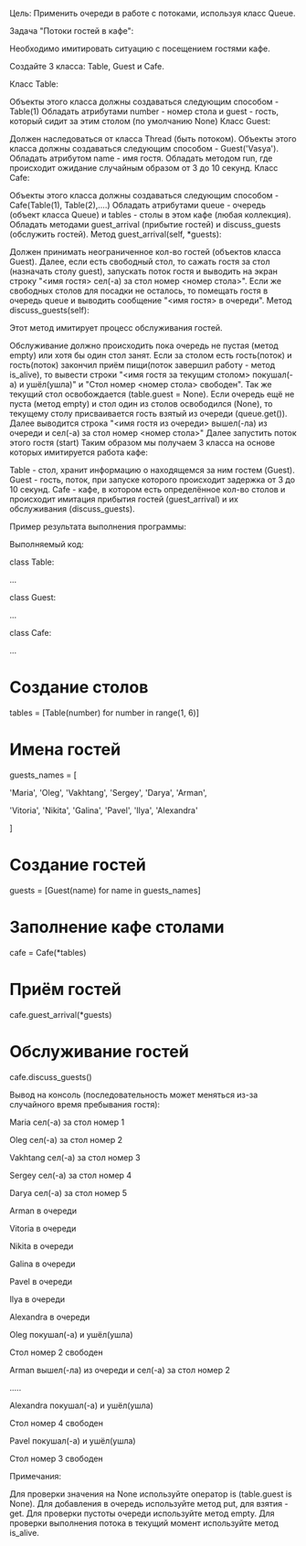 Цель: Применить очереди в работе с потоками, используя класс Queue.



Задача "Потоки гостей в кафе":

Необходимо имитировать ситуацию с посещением гостями кафе.

Создайте 3 класса: Table, Guest и Cafe.

Класс Table:

Объекты этого класса должны создаваться следующим способом - Table(1)
Обладать атрибутами number - номер стола и guest - гость, который сидит за этим столом (по умолчанию None)
Класс Guest:

Должен наследоваться от класса Thread (быть потоком).
Объекты этого класса должны создаваться следующим способом - Guest('Vasya').
Обладать атрибутом name - имя гостя.
Обладать методом run, где происходит ожидание случайным образом от 3 до 10 секунд.
Класс Cafe:

Объекты этого класса должны создаваться следующим способом - Cafe(Table(1), Table(2),....)
Обладать атрибутами queue - очередь (объект класса Queue) и tables - столы в этом кафе (любая коллекция).
Обладать методами guest_arrival (прибытие гостей) и discuss_guests (обслужить гостей).
Метод guest_arrival(self, *guests):

Должен принимать неограниченное кол-во гостей (объектов класса Guest).
Далее, если есть свободный стол, то сажать гостя за стол (назначать столу guest), запускать поток гостя и выводить на экран строку "<имя гостя> сел(-а) за стол номер <номер стола>".
Если же свободных столов для посадки не осталось, то помещать гостя в очередь queue и выводить сообщение "<имя гостя> в очереди".
Метод discuss_guests(self):

Этот метод имитирует процесс обслуживания гостей.

Обслуживание должно происходить пока очередь не пустая (метод empty) или хотя бы один стол занят.
Если за столом есть гость(поток) и гость(поток) закончил приём пищи(поток завершил работу - метод is_alive), то вывести строки "<имя гостя за текущим столом> покушал(-а) и ушёл(ушла)" и 
"Стол номер <номер стола> свободен". Так же текущий стол освобождается (table.guest = None).
Если очередь ещё не пуста (метод empty) и стол один из столов освободился (None), то текущему столу присваивается гость взятый из очереди (queue.get()). 
Далее выводится строка "<имя гостя из очереди> вышел(-ла) из очереди и сел(-а) за стол номер <номер стола>"
Далее запустить поток этого гостя (start)
Таким образом мы получаем 3 класса на основе которых имитируется работа кафе:

Table - стол, хранит информацию о находящемся за ним гостем (Guest).
Guest - гость, поток, при запуске которого происходит задержка от 3 до 10 секунд.
Cafe - кафе, в котором есть определённое кол-во столов и происходит имитация прибытия гостей (guest_arrival) и их обслуживания (discuss_guests).


Пример результата выполнения программы:

Выполняемый код:

class Table:

...

class Guest:

...

class Cafe:

...

# Создание столов

tables = [Table(number) for number in range(1, 6)]

# Имена гостей

guests_names = [

'Maria', 'Oleg', 'Vakhtang', 'Sergey', 'Darya', 'Arman',

'Vitoria', 'Nikita', 'Galina', 'Pavel', 'Ilya', 'Alexandra'

]

# Создание гостей

guests = [Guest(name) for name in guests_names]

# Заполнение кафе столами

cafe = Cafe(*tables)

# Приём гостей

cafe.guest_arrival(*guests)

# Обслуживание гостей

cafe.discuss_guests()



Вывод на консоль (последовательность может меняться из-за случайного время пребывания гостя):

Maria сел(-а) за стол номер 1

Oleg сел(-а) за стол номер 2

Vakhtang сел(-а) за стол номер 3

Sergey сел(-а) за стол номер 4

Darya сел(-а) за стол номер 5

Arman в очереди

Vitoria в очереди

Nikita в очереди

Galina в очереди

Pavel в очереди

Ilya в очереди

Alexandra в очереди

Oleg покушал(-а) и ушёл(ушла)

Стол номер 2 свободен

Arman вышел(-ла) из очереди и сел(-а) за стол номер 2

.....

Alexandra покушал(-а) и ушёл(ушла)

Стол номер 4 свободен

Pavel покушал(-а) и ушёл(ушла)

Стол номер 3 свободен

Примечания:

Для проверки значения на None используйте оператор is (table.guest is None).
Для добавления в очередь используйте метод put, для взятия - get.
Для проверки пустоты очереди используйте метод empty.
Для проверки выполнения потока в текущий момент используйте метод is_alive.
